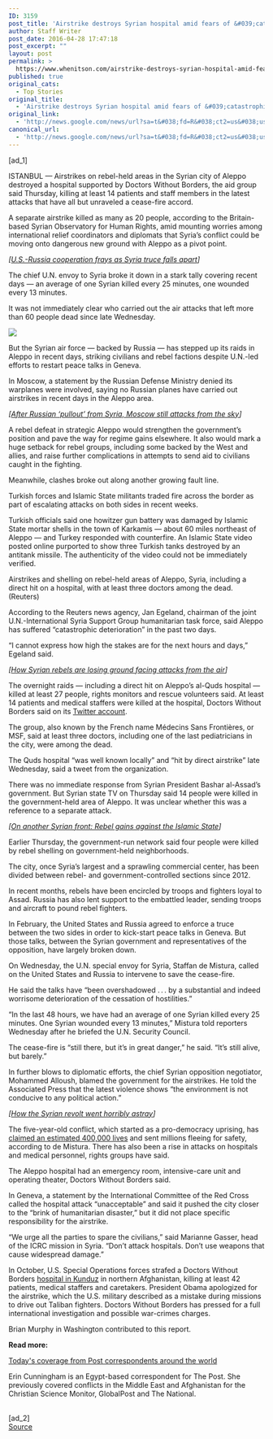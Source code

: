 ```yaml
---
ID: 3159
post_title: 'Airstrike destroys Syrian hospital amid fears of &#039;catastrophic&#039; turn in fighting &#8211; Washington Post'
author: Staff Writer
post_date: 2016-04-28 17:47:18
post_excerpt: ""
layout: post
permalink: >
  https://www.whenitson.com/airstrike-destroys-syrian-hospital-amid-fears-of-catastrophic-turn-in-fighting-washington-post/
published: true
original_cats:
  - Top Stories
original_title:
  - 'Airstrike destroys Syrian hospital amid fears of &#039;catastrophic&#039; turn in fighting - Washington Post'
original_link:
  - 'http://news.google.com/news/url?sa=t&#038;fd=R&#038;ct2=us&#038;usg=AFQjCNHgx2Q159JqLAC9KD-ysOty1KK5WA&#038;clid=c3a7d30bb8a4878e06b80cf16b898331&#038;cid=52779096337476&#038;ei=fEwiV6jRJuOWwQGgkYDoDg&#038;url=https://www.washingtonpost.com/world/airstrike-destroys-doctors-without-borders-hospital-in-aleppo-killing-staff-and-patients/2016/04/28/e1377bf5-30dc-4474-842e-559b10e014d8_story.html'
canonical_url:
  - 'http://news.google.com/news/url?sa=t&#038;fd=R&#038;ct2=us&#038;usg=AFQjCNHgx2Q159JqLAC9KD-ysOty1KK5WA&#038;clid=c3a7d30bb8a4878e06b80cf16b898331&#038;cid=52779096337476&#038;ei=fEwiV6jRJuOWwQGgkYDoDg&#038;url=https://www.washingtonpost.com/world/airstrike-destroys-doctors-without-borders-hospital-in-aleppo-killing-staff-and-patients/2016/04/28/e1377bf5-30dc-4474-842e-559b10e014d8_story.html'
---
```

 [ad_1]
<br><div id=""><p> <span class="dateline">ISTANBUL —</span> Airstrikes on rebel-held areas in the Syrian city of Aleppo destroyed a hospital supported by Doctors Without Borders, the aid group said Thursday, killing at least 14 patients and staff members in the latest attacks that have all but unraveled a cease-fire accord.</p> <p>A separate airstrike killed as many as 20 people, according to the Britain-based Syrian Observatory for Human Rights, amid mounting worries among international relief coordinators and diplomats that Syria’s conflict could be moving onto dangerous new ground with Aleppo as a pivot point.</p> <p channel="wp.com" class="interstitial-link"> <i>[<a href="https://www.washingtonpost.com/world/national-security/us-russia-cooperation-frays-as-syria-truce-falls-apart/2016/04/27/c97eab8e-0b03-11e6-bfa1-4efa856caf2a_story.html" title="www.washingtonpost.com">U.S.-Russia cooperation frays as Syria truce falls apart</a>]</i> </p> <p>The chief U.N. envoy to Syria broke it down in a stark tally covering recent days — an average of one Syrian killed every 25 minutes, one wounded every 13 minutes.</p> <p>It was not immediately clear who carried out the air attacks that left more than 60 people dead since late Wednesday.</p><div class="inline-content inline-graphic-embedded-296"> <img src="http://www.whenitson.com/wp-content/uploads/2016/04/Airstrike-destroys-Syrian-hospital-amid-fears-of-039catastrophic039-turn-in-fighting-Washington-Post.jpg"/><br/></div> <p>But the Syrian air force — backed by Russia — has stepped up its raids in Aleppo in recent days, striking civilians and rebel factions despite U.N.-led efforts to restart peace talks in Geneva.</p> <p>In Moscow, a statement by the Russian Defense Ministry denied its warplanes were involved, saying no Russian planes have carried out airstrikes in recent days in the Aleppo area.</p> <p channel="wp.com" class="interstitial-link"> <i>[<a href="https://www.washingtonpost.com/world/europe/weeks-after-pullout-from-syria-russian-military-is-as-busy-as-ever/2016/04/11/d150a004-fd77-11e5-a569-2c9e819c14e4_story.html">After Russian ‘pullout’ from Syria, Moscow still attacks from the sky</a>]</i> </p> <p>A rebel defeat in strategic Aleppo would strengthen the government’s position and pave the way for regime gains elsewhere. It also would mark a huge setback for rebel groups, including some backed by the West and allies, and raise further complications in attempts to send aid to civilians caught in the fighting.</p> <p>Meanwhile, clashes broke out along another growing fault line.</p> <p>Turkish forces and Islamic State militants traded fire across the border as part of escalating attacks on both sides in recent weeks.</p> <p>Turkish officials said one howitzer gun battery was damaged by Islamic State mortar shells in the town of Karkamis — about 60 miles northeast of Aleppo — and Turkey responded with counterfire. An Islamic State video posted online purported to show three Turkish tanks destroyed by an antitank missile. The authenticity of the video could not be immediately verified.</p><div class="inline-content inline-video" readability="36">  <p> <span class="pb-caption">Airstrikes and shelling on rebel-held areas of Aleppo, Syria, including a direct hit on a hospital, with at least three doctors among the dead. (Reuters)</span> </p> </div> <p>According to the Reuters news agency, Jan Egeland, chairman of the joint U.N.-International Syria Support Group humanitarian task force, said Aleppo has suffered “catastrophic deterioration” in the past two days.</p> <p>“I cannot express how high the stakes are for the next hours and days,” Egeland said.</p> <p channel="wp.com" class="interstitial-link"> <i>[<a href="https://www.washingtonpost.com/world/us-backed-rebels-lose-a-key-town-to-russian-airstrikes-in-syria/2016/01/26/8c577ed8-c455-11e5-b933-31c93021392a_story.html">How Syrian rebels are losing ground facing attacks from the air</a>]</i> </p> <p>The overnight raids — including a direct hit on Aleppo’s al-Quds hospital — killed at least 27 people, rights monitors and rescue volunteers said. At least 14 patients and medical staffers were killed at the hospital, Doctors Without Borders said on its <a href="https://twitter.com/MSF" target="_blank">Twitter account</a>.</p> <p>The group, also known by the French name Médecins Sans Frontières, or MSF, said at least three doctors, including one of the last pediatricians in the city, were among the dead.</p> <p>The Quds hospital “was well known locally” and “hit by direct airstrike” late Wednesday, said a tweet from the organization.</p> <p>There was no immediate response from Syrian President Bashar al-Assad’s government. But Syrian state TV on Thursday said 14 people were killed in the government-held area of Aleppo. It was unclear whether this was a reference to a separate attack.</p> <p channel="wp.com" class="interstitial-link"> <i>[<a href="https://www.washingtonpost.com/world/turkish-backed-rebels-in-syria-make-major-gains-against-islamic-state/2016/04/08/7560a314-91ff-47dd-9dc9-393570c0ddad_story.html">On another Syrian front: Rebel gains against the Islamic State</a>]</i> </p> <p>Earlier Thursday, the government-run network said four people were killed by rebel shelling on government-held neighborhoods.</p> <p>The city, once Syria’s largest and a sprawling commercial center, has been divided between rebel- and government-controlled sections since 2012.</p> <p>In recent months, rebels have been encircled by troops and fighters loyal to Assad. Russia has also lent support to the embattled leader, sending troops and aircraft to pound rebel fighters.</p> <p>In February, the United States and Russia agreed to enforce a truce between the two sides in order to kick-start peace talks in Geneva. But those talks, between the Syrian government and representatives of the opposition, have largely broken down.</p> <p>On Wednesday, the U.N. special envoy for Syria, Staffan de Mistura, called on the United States and Russia to intervene to save the cease-fire.</p> <p>He said the talks have “been overshadowed . . . by a substantial and indeed worrisome deterioration of the cessation of hostilities.”</p> <p>“In the last 48 hours, we have had an average of one Syrian killed every 25 minutes. One Syrian wounded every 13 minutes,” Mistura told reporters Wednesday after he briefed the U.N. Security Council.</p> <p>The cease-fire is “still there, but it’s in great danger,” he said. “It’s still alive, but barely.”</p> <p>In further blows to diplomatic efforts, the chief Syrian opposition negotiator, Mohammed Alloush, blamed the government for the airstrikes. He told the Associated Press that the latest violence shows “the environment is not conducive to any political action.”</p> <p channel="wp.com" class="interstitial-link"> <i>[<a href="https://www.washingtonpost.com/world/middle_east/how-the-syrian-revolt-went-so-horribly-tragically-wrong/2016/03/12/4aba6c86-d979-11e5-8210-f0bd8de915f6_story.html">How the Syrian revolt went horribly astray</a>]</i> </p> <p>The five-year-old conflict, which started as a pro-democracy uprising, has <a href="http://www.unmultimedia.org/radio/english/2016/04/syria-envoy-claims-400000-have-died-in-syria-conflict/#.VyITUvkrJD8" target="_blank">claimed an estimated 400,000 lives</a> and sent millions fleeing for safety, according to de Mistura. There has also been a rise in attacks on hospitals and medical personnel, rights groups have said.</p> <p>The Aleppo hospital had an emergency room, intensive-care unit and operating theater, Doctors Without Borders said.</p> <p>In Geneva, a statement by the International Committee of the Red Cross called the hospital attack “unacceptable” and said it pushed the city closer to the “brink of humanitarian disaster,” but it did not place specific responsibility for the airstrike.</p> <p>“We urge all the parties to spare the civilians,” said Marianne Gasser, head of the ICRC mission in Syria. “Don’t attack hospitals. Don’t use weapons that cause widespread damage.”</p> <p>In October, U.S. Special Operations forces strafed a Doctors Without Borders <a href="https://www.washingtonpost.com/world/asia_pacific/us-airstrikes-in-kunduz-destroyed-more-than-a-hospital/2015/11/04/99ef78ff-468a-4113-ae05-086c3450f065_story.html">hospital in Kunduz</a> in northern Afghanistan, killing at least 42 patients, medical staffers and caretakers. President Obama apologized for the airstrike, which the U.S. military described as a mistake during missions to drive out Taliban fighters. Doctors Without Borders has pressed for a full international investigation and possible war-crimes charges.</p> <p>Brian Murphy in Washington contributed to this report.</p>  <p channel="wp.com" class="interstitial-link"> <b>Read more:</b> </p>    <p channel="wp.com" class="interstitial-link"> <a href="http://www.washingtonpost.com/world">Today's coverage from Post correspondents around the world</a> </p> </div><div readability="34"><p>Erin Cunningham is an Egypt-based correspondent for The Post. She previously covered conflicts in the Middle East and Afghanistan for the Christian Science Monitor, GlobalPost and The National.</p></div>
<br>[ad_2]
<br><a href="http://news.google.com/news/url?sa=t&#038;fd=R&#038;ct2=us&#038;usg=AFQjCNHgx2Q159JqLAC9KD-ysOty1KK5WA&#038;clid=c3a7d30bb8a4878e06b80cf16b898331&#038;cid=52779096337476&#038;ei=fEwiV6jRJuOWwQGgkYDoDg&#038;url=https://www.washingtonpost.com/world/airstrike-destroys-doctors-without-borders-hospital-in-aleppo-killing-staff-and-patients/2016/04/28/e1377bf5-30dc-4474-842e-559b10e014d8_story.html">Source </a>